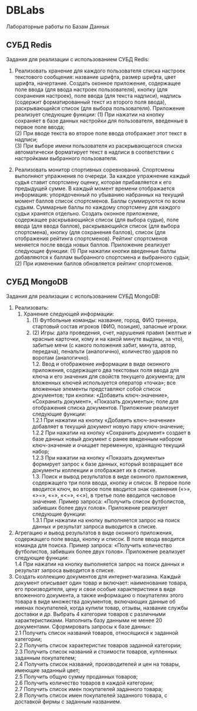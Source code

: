 # DBLabs
Лабораторные работы по Базам Данных

## СУБД Redis
Задания для реализации с использованием СУБД Redis:
1. Реализовать хранение для каждого пользователя списка настроек текстового сообщения: название шрифта, размер шрифта, цвет шрифта, начертание. Создать оконное приложение, содержащее поле ввода (для ввода настроек пользователя), кнопку (для сохранения настроек), поле ввода (для текста надписи), надпись (содержит форматированный текст из второго поля ввода), раскрывающийся список (для выбора пользователя). Приложение реализует следующие функции:
	(1) При нажатии на кнопку сохраняет в базе данных настройки для пользователя, введенные в первое поле ввода;	
	(2) При вводе текста во второе поле ввода отображает этот текст в надписи;	
	(3) При выборе имени пользователя из раскрывающегося списка автоматически форматирует текст в надписи в соответствии с настройками выбранного пользователя.

2. Реализовать монитор спортивных соревнований. Спортсмены выполняют упражнения по очереди. За каждое упражнение каждый судья ставит спортсмену оценку, которая прибавляется к его предыдущей сумме. В каждый момент времени отображается информация: упорядоченный по убыванию набранных на текущий момент баллов список спортсменов. Баллы суммируются по всем судьям. Суммарные баллы по каждому спортсмену для каждого судьи хранятся отдельно. Создать оконное приложение, содержащее раскрывающийся список (для выбора судьи), поле ввода (для ввода баллов), раскрывающийся список (для выбора спортсмена), кнопку (для сохранения баллов), список (для отображения рейтинга спортсменов). Рейтинг спортсменов меняется после ввода новых баллов. Приложение реализует следующие функции:
	(1) При нажатии кнопки введенные баллы добавляются к баллам выбранного спортсмена и выбранного судьи;
	(2) При изменении баллов обновляется рейтинг спортсменов.

## СУБД MongoDB
Задания для реализации с использованием СУБД MongoDB:
1. Реализовать:  
 	1. Хранение следующей информации:  
		1. (1) Футбольные команды: название, город, ФИО тренера, стартовый состав игроков (ФИО, позиция), запасные игроки.  
		1. (2) Игры: дата проведения, счет, нарушения правил (желтые и красные карточки, кому и на какой минуте выданы, за что), забитые мячи (с какого положения забит, минута, автор, передача), пенальти (аналогично), количество ударов по воротам (аналогично).  
	1.2. Ввод и отображение информации в виде оконного приложения, содержащего два текстовых поля ввода для ключа и его значения для свойств текущего документа; для вложенных ключей используется оператор «точка»; все вложенные элементы представляют собой список документов; три кнопки: «Добавить ключ-значение», «Сохранить документ», «Показать документы»; поле для отображения списка документов. Приложение реализует следующие функции:  
		1.2.1 При нажатии на кнопку «Добавить ключ-значение» добавляет в текущий документ новую пару ключ-значение;  
		1.2.2 При нажатии на кнопку «Сохранить документ» создает в базе данных новый документ с ранее введенным набором ключ-значение и очищает переменную, хранящую текущий набор;  
		1.2.3 При нажатии на кнопку «Показать документы» формирует запрос к базе данных, который возвращает все документы коллекции и отображает их в списке.  
	1.3. Поиск и вывод результатов в виде оконного приложения, содержащего три поля ввода, кнопку и список. В первое поле вводится ключ, во второе поле вводится знак сравнения («>», «>=», «=», «<=», «<»), в третье поле вводится числовое значение. Пример запроса: «Получить список футболистов, забивших более двух голов». Приложение реализует следующие функции:  
		1.3.1 При нажатии на кнопку выполняется запрос на поиск данных и результат запроса выводится в списке.  
4. Агрегацию и вывод результатов в виде оконного приложения, содержащего поле ввода, кнопку и список. В поле ввода вводится команда для поиска. Пример запроса: «Получить количество футболистов, забивших более двух голов». Приложение реализует следующие функции:  
	1.4 При нажатии на кнопку выполняется запрос на поиск данных и результат запроса выводится в списке.   
2. Создать коллекцию документов для интернет-магазина. Каждый документ описывает один товар и включает: наименование товара, его производителя, цену и свои особые характеристики в виде вложенного документа, а также информацию о покупателях этого товара в виде множества документов, включающих данные об именах покупателей, когда купили товар, отзывы, название службы доставки и др. Выбрать 4 категории товаров с различными характеристиками. Наполнить базу данными не менее 20 документами. Сформировать запросы к базе данных:  
	2.1 Получить список названий товаров, относящихся к заданной категории;  
	2.2 Получить список характеристик товаров заданной категории;  
	2.3 Получить список названий и стоимости товаров, купленных заданным покупателем;  
	2.4 Получить список названий, производителей и цен на товары, имеющие заданный цвет;  
	2.5 Получить общую сумму проданных товаров;  
	2.6 Получить количество товаров в каждой категории;  
	2.7 Получить список имен покупателей заданного товара;  
	2.8 Получить список имен покупателей заданного товара, с доставкой фирмы с заданным названием.  
